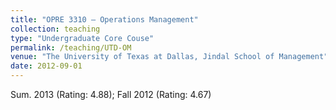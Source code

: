 ```yaml
---
title: "OPRE 3310 – Operations Management"
collection: teaching
type: "Undergraduate Core Couse"
permalink: /teaching/UTD-OM
venue: "The University of Texas at Dallas, Jindal School of Management"
date: 2012-09-01
---
```


Sum. 2013 (Rating: 4.88); Fall 2012 (Rating: 4.67) 
